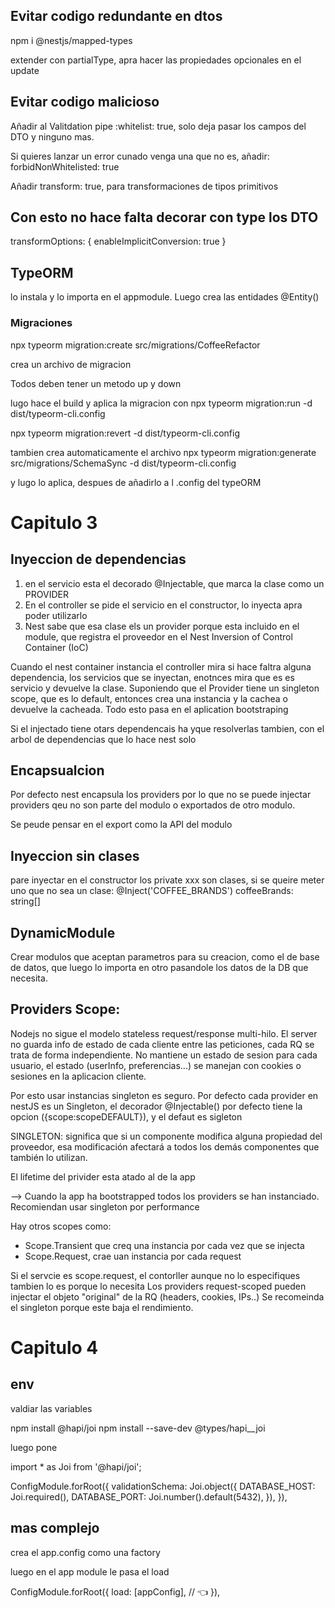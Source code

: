 
## Evitar codigo redundante en dtos
npm i @nestjs/mapped-types

extender con partialType, apra hacer las propiedades opcionales en el update

## Evitar codigo malicioso
Añadir al Valitdation pipe :whitelist: true, solo deja pasar los campos del DTO y ninguno mas.

Si quieres lanzar un error cunado venga una que no es, añadir:  forbidNonWhitelisted: true

Añadir transform: true, para transformaciones de tipos primitivos

## Con esto no hace falta decorar con type los DTO

transformOptions: {
        enableImplicitConversion: true 
      }

## TypeORM

lo instala y lo importa en el appmodule. Luego crea las entidades @Entity()

### Migraciones

npx typeorm migration:create src/migrations/CoffeeRefactor

crea un archivo de migracion

Todos deben tener un metodo up y down

lugo hace el build y aplica la migracion con
npx typeorm migration:run -d dist/typeorm-cli.config

npx typeorm migration:revert -d dist/typeorm-cli.config

tambien crea automaticamente el archivo
npx typeorm migration:generate src/migrations/SchemaSync -d dist/typeorm-cli.config

y lugo lo aplica, despues de añadirlo a l .config del typeORM

# Capitulo 3

## Inyeccion de dependencias

1. en el servicio esta el decorado @Injectable, que marca la clase como un PROVIDER
2. En el controller se pide el servicio en el constructor, lo inyecta apra poder utilizarlo
3. Nest sabe que esa clase els un provider porque esta incluido en el module, que registra el proveedor en el Nest Inversion of Control Container (IoC)

Cuando el nest container instancia el controller mira si hace faltra alguna dependencia, los servicios que se inyectan, enotnces mira que es es servicio y devuelve la clase.
Suponiendo que el Provider tiene un singleton scope, que es lo default, entonces crea una instancia y la cachea o devuelve la cacheada.
Todo esto pasa en el aplication bootstraping

Si el injectado tiene otars dependencais ha yque resolverlas tambien, con el arbol de dependencias que lo hace nest solo

## Encapsualcion
 Por defecto nest encapsula los providers por lo que no se puede injectar providers qeu no son parte del modulo o exportados de otro modulo.

 Se peude pensar en el export como la API del modulo

 ## Inyeccion sin clases

 pare inyectar en el constructor los private xxx son clases, si se queire meter uno que no sea un clase:
 @Inject('COFFEE_BRANDS') coffeeBrands: string[]

 ## DynamicModule

 Crear modulos que aceptan parametros para su creacion, como el de base de datos, que luego lo importa en otro pasandole los datos de la DB que necesita.

 ## Providers Scope:

 Nodejs no sigue el modelo stateless request/response multi-hilo.
 El server no guarda info de estado de cada cliente entre las peticiones, cada RQ se trata de forma independiente.
 No mantiene un estado de sesion para cada usuario, el estado (userInfo, preferencias...) se manejan con cookies o sesiones en la aplicacion cliente.

Por esto usar instancias singleton es seguro.
Por defecto cada provider en nestJS es un Singleton, el decorador @Injectable() por defecto tiene la opcion ({scope:scopeDEFAULT}), y el defaut es sigleton

SINGLETON: significa que si un componente modifica alguna propiedad del proveedor, esa modificación afectará a todos los demás componentes que también lo utilizan.

El lifetime del privider esta atado al de la app

--> Cuando la app ha bootstrapped todos los providers se han instanciado.
Recomiendan usar singleton por performance

Hay otros scopes como:
- Scope.Transient que creq una instancia por cada vez que se injecta
- Scope.Request, crae uan instancia por cada request

Si el servcie es scope.request, el contorller aunque no lo especifiques tambien lo es porque lo necesita
Los providers request-scoped pueden injectar el objeto "original" de la RQ (headers, cookies, IPs..)
Se recomeinda el singleton porque este baja el rendimiento.


# Capitulo 4

## env
valdiar las variables

npm install @hapi/joi
npm install --save-dev @types/hapi__joi

luego pone

import * as Joi from '@hapi/joi';

ConfigModule.forRoot({
  validationSchema: Joi.object({
    DATABASE_HOST: Joi.required(),
    DATABASE_PORT: Joi.number().default(5432),
  }),
}),
## mas complejo

 crea el app.config como una factory

 luego en el app module le pasa el load

 ConfigModule.forRoot({
      load: [appConfig], // 👈
    }),


